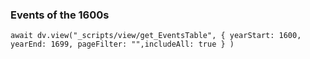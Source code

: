 ### Events of the 1600s

```dataviewjs
await dv.view("_scripts/view/get_EventsTable", { yearStart: 1600, yearEnd: 1699, pageFilter: "",includeAll: true } )
```
